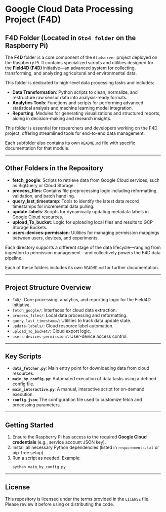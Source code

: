 # Google Cloud Data Processing Project (F4D)

## F4D Folder (Located in `6to4 folder` on the Raspberry Pi)

The **F4D** folder is a core component of the `6to4server` project deployed on the Raspberry Pi. It contains specialized scripts and utilities designed for the **Field4D (F4D)** initiative—an advanced system for collecting, transforming, and analyzing agricultural and environmental data.

This folder is dedicated to high-level data processing tasks and includes:

- **Data Transformation**: Python scripts to clean, normalize, and restructure raw sensor data into analysis-ready formats.
- **Analytics Tools**: Functions and scripts for performing advanced statistical analysis and machine learning model integration.
- **Reporting**: Modules for generating visualizations and structured reports, aiding in decision-making and research insights.

This folder is essential for researchers and developers working on the F4D project, offering streamlined tools for end-to-end data management.

Each subfolder also contains its own `README.md` file with specific documentation for that module.

---

## Other Folders in the Repository

- **fetch_google**: Scripts to retrieve data from Google Cloud services, such as BigQuery or Cloud Storage.
- **process_files**: Contains file preprocessing logic including reformatting, validation, and batch handling.
- **query_last_timestamp**: Tools to identify the latest data record timestamps for incremental data pulling.
- **update-labels**: Scripts for dynamically updating metadata labels in Google Cloud resources.
- **upload_To_bucket**: Logic for uploading local files and results to GCP Storage Buckets.
- **users-devices-permission**: Utilities for managing permission mappings between users, devices, and experiments.

Each directory supports a different stage of the data lifecycle—ranging from ingestion to permission management—and collectively powers the F4D data pipeline.

Each of these folders includes its own `README.md` for further documentation.

---

## Project Structure Overview

- `F4D/`: Core processing, analytics, and reporting logic for the Field4D initiative.
- `fetch_google/`: Interfaces for cloud data extraction.
- `process_files/`: Local data processing and reformatting.
- `query_last_timestamp/`: Utilities to track data update state.
- `update-labels/`: Cloud resource label automation.
- `upload_To_bucket/`: Cloud export logic.
- `users-devices-permission/`: User-device access control.

---

## Key Scripts

- **`data_fetcher.py`**: Main entry point for downloading data from cloud resources.
- **`main_by_config.py`**: Automated execution of data tasks using a defined config file.
- **`main_interactive.py`**: A manual, interactive script for on-demand execution.
- **`config.json`**: The configuration file used to customize fetch and processing parameters.

---

## Getting Started

1. Ensure the Raspberry Pi has access to the required **Google Cloud credentials** (e.g., service account JSON key).
2. Install all necessary Python dependencies (listed in `requirements.txt` or pip-free setup).
3. Run a script as needed. Example:
   ```bash
   python main_by_config.py
   ```

---

## License

This repository is licensed under the terms provided in the `LICENSE` file. Please review it before using or distributing the code.
